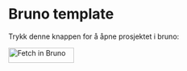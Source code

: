 # Bruno template


Trykk denne knappen for å åpne prosjektet i bruno:
 
[<img src="https://fetch.usebruno.com/button.svg" alt="Fetch in Bruno" style="width: 130px; height: 30px;" width="128" height="32">](https://fetch.usebruno.com?url=https%3A%2F%2Fgithub.com%2Fnavikt%2Fbruno-template.git "target=_blank rel=noopener noreferrer")